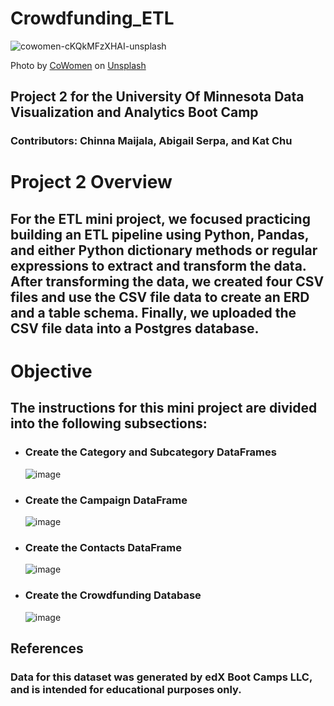 # Crowdfunding_ETL
![cowomen-cKQkMFzXHAI-unsplash](https://github.com/user-attachments/assets/504c9cce-19c3-4d11-bfd4-cf923960bccd)

Photo by <a href="https://unsplash.com/@cowomen?utm_content=creditCopyText&utm_medium=referral&utm_source=unsplash">CoWomen</a> on <a href="https://unsplash.com/photos/a-group-of-women-sitting-around-a-wooden-table-cKQkMFzXHAI?utm_content=creditCopyText&utm_medium=referral&utm_source=unsplash">Unsplash</a>

## Project 2 for the University Of Minnesota Data Visualization and Analytics Boot Camp

### Contributors: Chinna Maijala, Abigail Serpa, and Kat Chu
  
# Project 2 Overview

## For the ETL mini project, we focused practicing building an ETL pipeline using Python, Pandas, and either Python dictionary methods or regular expressions to extract and transform the data. After transforming the data, we created four CSV files and use the CSV file data to create an ERD and a table schema. Finally, we uploaded the CSV file data into a Postgres database.

# Objective
## The instructions for this mini project are divided into the following subsections:

  * ### Create the Category and Subcategory DataFrames
    ![image](https://github.com/user-attachments/assets/dbd83c39-80ce-4758-bd09-aac8790aaf9a)
  * ### Create the Campaign DataFrame
    ![image](https://github.com/user-attachments/assets/a6c7f4e6-8268-4848-a78a-ee3bf62466c3)
  * ### Create the Contacts DataFrame
    ![image](https://github.com/user-attachments/assets/31fb3cc1-1591-4177-b77e-772a8e65f185)
  * ### Create the Crowdfunding Database
    ![image](https://github.com/user-attachments/assets/2226079c-6591-4c9b-b985-4729c9815df0)





## References
### Data for this dataset was generated by edX Boot Camps LLC, and is intended for educational purposes only.









